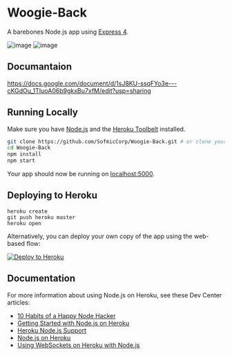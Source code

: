 # Woogie-Back

A barebones Node.js app using [Express 4](http://expressjs.com/).

![image](https://user-images.githubusercontent.com/47902941/134149730-82120dea-2a7a-439f-9d6e-00ae0cb8ea2e.png)
![image](https://user-images.githubusercontent.com/47902941/134150220-b6decd54-f955-4826-a70d-93f4c7387fc2.png)

## Documantaion
https://docs.google.com/document/d/1sJ8KU-ssqFYo3e---cKGdOu_1TIuoA06b9gkxBu7xfM/edit?usp=sharing

## Running Locally

Make sure you have [Node.js](http://nodejs.org/) and the [Heroku Toolbelt](https://toolbelt.heroku.com/) installed.

```sh
git clone https://github.com/SofmicCorp/Woogie-Back.git # or clone your own fork
cd Woogie-Back
npm install
npm start
```

Your app should now be running on [localhost:5000](http://localhost:5000/).

## Deploying to Heroku

```
heroku create
git push heroku master
heroku open
```

Alternatively, you can deploy your own copy of the app using the web-based flow:

[![Deploy to Heroku](https://www.herokucdn.com/deploy/button.png)](https://heroku.com/deploy)

## Documentation

For more information about using Node.js on Heroku, see these Dev Center articles:

- [10 Habits of a Happy Node Hacker](https://blog.heroku.com/archives/2014/3/11/node-habits)
- [Getting Started with Node.js on Heroku](https://devcenter.heroku.com/articles/getting-started-with-nodejs)
- [Heroku Node.js Support](https://devcenter.heroku.com/articles/nodejs-support)
- [Node.js on Heroku](https://devcenter.heroku.com/categories/nodejs)
- [Using WebSockets on Heroku with Node.js](https://devcenter.heroku.com/articles/node-websockets)
